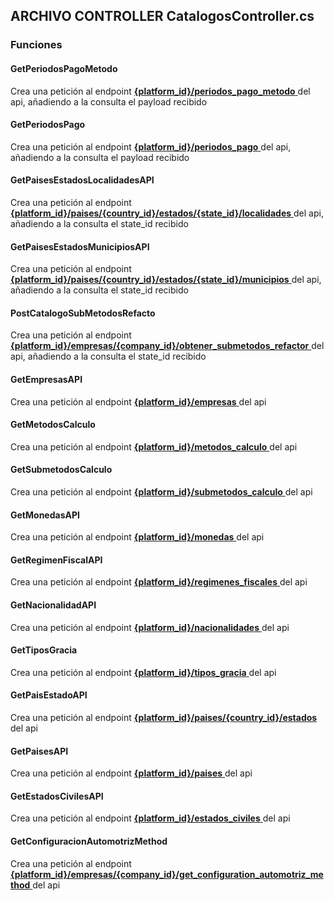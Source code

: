 ## ARCHIVO CONTROLLER CatalogosController.cs
### Funciones

#### GetPeriodosPagoMetodo

Crea una petición al endpoint  <a href="../../../../../desarrollo/api/endpoints/periodopago/#platform_idperiodos_pago_metodo"> 
    <strong>{platform_id}/periodos_pago_metodo</strong>
  </a> del api, añadiendo a la consulta el payload recibido
#### GetPeriodosPago

Crea una petición al endpoint  <a href="../../../../../desarrollo/api/endpoints/periodopago/#platform_idperiodos_pago"> 
    <strong>{platform_id}/periodos_pago</strong>
  </a> del api, añadiendo a la consulta el payload recibido
#### GetPaisesEstadosLocalidadesAPI

Crea una petición al endpoint  <a href="../../../../../desarrollo/api/endpoints/locaciones/#platform_idpaisescountry_idestadosstate_idlocalidades"> 
    <strong>{platform_id}/paises/{country_id}/estados/{state_id}/localidades</strong>
  </a> del api, añadiendo a la consulta el state_id recibido
#### GetPaisesEstadosMunicipiosAPI

Crea una petición al endpoint  <a href="../../../../../desarrollo/api/endpoints/locaciones/#platform_idpaisescountry_idestadosstate_idmunicipios"> 
    <strong>{platform_id}/paises/{country_id}/estados/{state_id}/municipios</strong>
  </a> del api, añadiendo a la consulta el state_id recibido
#### PostCatalogoSubMetodosRefacto

Crea una petición al endpoint  <a href="../../../../../desarrollo/api/endpoints/productos/#platform_idempresascompany_idobtener_submetodos_refactor"> 
    <strong>{platform_id}/empresas/{company_id}/obtener_submetodos_refactor</strong>
  </a> del api, añadiendo a la consulta el state_id recibido
#### GetEmpresasAPI

Crea una petición al endpoint  <a href="../../../../../desarrollo/api/endpoints/empresas/#platform_idempresas"> 
    <strong>{platform_id}/empresas</strong>
  </a> del api
#### GetMetodosCalculo

Crea una petición al endpoint  <a href="../../../../../desarrollo/api/endpoints/metodo calculo/#platform_idmetodos_calculo"> 
    <strong>{platform_id}/metodos_calculo</strong>
  </a> del api
#### GetSubmetodosCalculo

Crea una petición al endpoint  <a href="../../../../../desarrollo/api/endpoints/submetodo calculo/#platform_idsubmetodos_calculo"> 
    <strong>{platform_id}/submetodos_calculo</strong>
  </a> del api
#### GetMonedasAPI

Crea una petición al endpoint  <a href="../../../../../desarrollo/api/endpoints/moneda/#platform_idmonedas"> 
    <strong>{platform_id}/monedas</strong>
  </a> del api
#### GetRegimenFiscalAPI

Crea una petición al endpoint  <a href="../../../../../desarrollo/api/endpoints/regimen fiscal/#platform_idregimenes_fiscales"> 
    <strong>{platform_id}/regimenes_fiscales</strong>
  </a> del api
#### GetNacionalidadAPI

Crea una petición al endpoint  <a href="../../../../../desarrollo/api/endpoints/nacionalidades/#platform_idnacionalidades"> 
    <strong>{platform_id}/nacionalidades</strong>
  </a> del api
#### GetTiposGracia

Crea una petición al endpoint  <a href="../../../../../desarrollo/api/endpoints/tipos gracia/#platform_idtipos_gracia"> 
    <strong>{platform_id}/tipos_gracia</strong>
  </a> del api
#### GetPaisEstadoAPI

Crea una petición al endpoint  <a href="../../../../../desarrollo/api/endpoints/locaciones/#platform_idpaisescountry_idestados"> 
    <strong>{platform_id}/paises/{country_id}/estados</strong>
  </a> del api
#### GetPaisesAPI

Crea una petición al endpoint  <a href="../../../../../desarrollo/api/endpoints/locaciones/#platform_idpaises"> 
    <strong>{platform_id}/paises</strong>
  </a> del api
#### GetEstadosCivilesAPI

Crea una petición al endpoint  <a href="../../../../../desarrollo/api/endpoints/estado civil/#platform_idestados_civiles"> 
    <strong>{platform_id}/estados_civiles</strong>
  </a> del api
#### GetConfiguracionAutomotrizMethod

Crea una petición al endpoint  <a href="../../../../../desarrollo/api/endpoints/productos/#platform_idempresascompany_idget_configuration_automotriz_method"> 
    <strong>{platform_id}/empresas/{company_id}/get_configuration_automotriz_method</strong>
  </a> del api